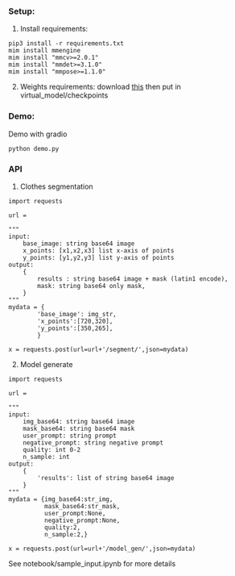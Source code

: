 ### Setup:
1. Install requirements:
```
pip3 install -r requirements.txt
mim install mmengine
mim install "mmcv>=2.0.1"
mim install "mmdet>=3.1.0"
mim install "mmpose>=1.1.0"
 ```

2. Weights requirements:
download [this](https://dl.fbaipublicfiles.com/segment_anything/sam_vit_h_4b8939.pth) then put in virtual_model/checkpoints
### Demo:
Demo with gradio
```
python demo.py
```
### API
1. Clothes segmentation
```
import requests

url = 

"""
input:
    base_image: string base64 image
    x_points: [x1,x2,x3] list x-axis of points
    y_points: [y1,y2,y3] list y-axis of points
output:
    {
        results : string base64 image + mask (latin1 encode),
        mask: string base64 only mask,
    }
"""
mydata = {
        'base_image': img_str,
        'x_points':[720,320],
        'y_points':[350,265],
        }

x = requests.post(url=url+'/segment/',json=mydata)
```
2. Model generate
```
import requests

url = 

"""
input:
    img_base64: string base64 image
    mask_base64: string base64 mask
    user_prompt: string prompt
    negative_prompt: string negative prompt
    quality: int 0-2
    n_sample: int
output:
    {
        'results': list of string base64 image 
    }
"""
mydata = {img_base64:str_img,
          mask_base64:str_mask,
          user_prompt:None,
          negative_prompt:None,
          quality:2,
          n_sample:2,}

x = requests.post(url=url+'/model_gen/',json=mydata)
```
See notebook/sample_input.ipynb for more details